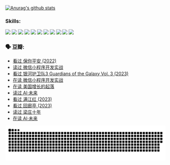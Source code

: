 
[![Anurag's github stats](https://github-readme-stats.vercel.app/api?username=w940853815)](https://github.com/anuraghazra/github-readme-stats)

### Skills:

<code><img height="32" src="https://cdn.jsdelivr.net/npm/simple-icons@v5/icons/python.svg"></code>
<code><img height="32" src="https://cdn.jsdelivr.net/npm/simple-icons@v5/icons/javascript.svg"></code>
<code><img height="32" src="https://cdn.jsdelivr.net/npm/simple-icons@v5/icons/django.svg"></code>
<code><img height="32" src="https://cdn.jsdelivr.net/npm/simple-icons@v5/icons/flask.svg"></code>
<code><img height="32" src="https://cdn.jsdelivr.net/npm/simple-icons@v5/icons/vuetify.svg"></code>
<code><img height="32" src="https://cdn.jsdelivr.net/npm/simple-icons@v5/icons/git.svg"></code>
<code><img height="32" src="https://cdn.jsdelivr.net/npm/simple-icons@v5/icons/docker.svg"></code>
<code><img height="32" src="https://cdn.jsdelivr.net/npm/simple-icons@v5/icons/postgresql.svg"></code>
<code><img height="32" src="https://cdn.jsdelivr.net/npm/simple-icons@v5/icons/elasticsearch.svg"></code>
<code><img height="32" src="https://cdn.jsdelivr.net/npm/simple-icons@v5/icons/macos.svg"></code>
<code><img height="32" src="https://cdn.jsdelivr.net/npm/simple-icons@v5/icons/linux.svg"></code>

### 🗣 豆瓣:

<!-- DOUBAN-ACTIVITIES:START -->
- [看过 保你平安‎ (2022)](https://www.douban.com/people/136069238/status/4239139510/?_i=84707080)
- [读过 微信小程序开发实战](https://www.douban.com/people/136069238/status/4237321528/?_i=84707080)
- [看过 银河护卫队3 Guardians of the Galaxy Vol. 3‎ (2023)](https://www.douban.com/people/136069238/status/4236631849/?_i=84707080)
- [在读 微信小程序开发实战](https://www.douban.com/people/136069238/status/4230177692/?_i=84707080)
- [在读 美国增长的起落](https://www.douban.com/people/136069238/status/4220055912/?_i=84707080)
- [读过 AI·未来](https://www.douban.com/people/136069238/status/4220054171/?_i=84707080)
- [看过 满江红‎ (2023)](https://www.douban.com/people/136069238/status/4219146433/?_i=84707080)
- [看过 回廊亭‎ (2023)](https://www.douban.com/people/136069238/status/4215992758/?_i=84707080)
- [读过 梁庄十年](https://www.douban.com/people/136069238/status/4206664969/?_i=84707081)
- [在读 AI·未来](https://www.douban.com/people/136069238/status/4206653520/?_i=84707081)
<!-- DOUBAN-ACTIVITIES:END -->


![Snake animation](https://raw.githubusercontent.com/w940853815/w940853815/output/github-contribution-grid-snake.svg)

<!--
**w940853815/w940853815** is a ✨ _special_ ✨ repository because its `README.md` (this file) appears on your GitHub profile.

Here are some ideas to get you started:

- 🔭 I’m currently working on ...
- 🌱 I’m currently learning ...
- 👯 I’m looking to collaborate on ...
- 🤔 I’m looking for help with ...
- 💬 Ask me about ...
- 📫 How to reach me: ...
- 😄 Pronouns: ...
- ⚡ Fun fact: ...
-->
